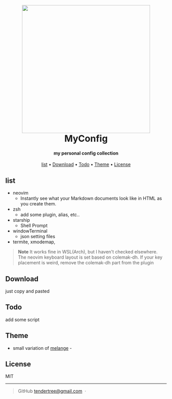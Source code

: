 
<h1 align="center">
  <br>
  <img src="https://i.imgur.com/eBWJEvU.jpg" width="400" heigt="400">
  <br>
  MyConfig
  <br>
</h1>

<h4 align="center">my personal config collection </h4>

<p align="center">
  <a href="#list">list</a> •
  <a href="#download">Download</a> •
  <a href="#Todo">Todo</a> •
  <a href="#Theme">Theme</a> •
  <a href="#license">License</a>
</p>



## list

* neovim
  - Instantly see what your Markdown documents look like in HTML as you create them.
* zsh
  - add some plugin, alias, etc..
* starship 
  - Shell Prompt
* windowTerminal
  - json setting files  
* termite, xmodemap, 
> **Note**
It works fine in WSL(Arch), but I haven't checked elsewhere. The neovim keyboard layout is set based on colemak-dh. If your key placement is weird, remove the colemak-dh part from the plugin
## Download
just copy and pasted 
## Todo

add some script 

## Theme

- small variation of [melange](https://github.com/savq/melange-nvim) - 


## License

MIT

---
> GitHub [tendertree@gmail.com](mailto:tendertree@gmail.com) &nbsp;&middot;&nbsp;



